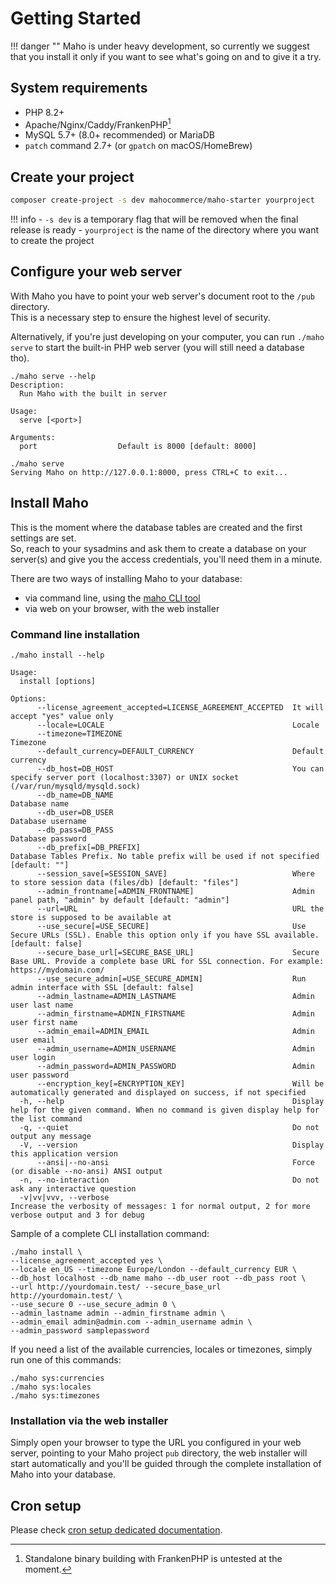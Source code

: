 # Getting Started

!!! danger ""
    Maho is under heavy development, so currently we suggest that you install it only if you want to
    see what's going on and to give it a try.

## System requirements

- PHP 8.2+
- Apache/Nginx/Caddy/FrankenPHP[^1]
- MySQL 5.7+ (8.0+ recommended) or MariaDB
- `patch` command 2.7+ (or `gpatch` on macOS/HomeBrew)

## Create your project

```bash
composer create-project -s dev mahocommerce/maho-starter yourproject
```

!!! info
    - `-s dev` is a temporary flag that will be removed when the final release is ready
    - `yourproject` is the name of the directory where you want to create the project

## Configure your web server

With Maho you have to point your web server's document root to the `/pub` directory.  
This is a necessary step to ensure the highest level of security.

Alternatively, if you're just developing on your computer, you can run `./maho serve` 
to start the built-in PHP web server (you will still need a database tho).

```
./maho serve --help
Description:
  Run Maho with the built in server

Usage:
  serve [<port>]

Arguments:
  port                  Default is 8000 [default: 8000]
```

```
./maho serve
Serving Maho on http://127.0.0.1:8000, press CTRL+C to exit...
```

## Install Maho

This is the moment where the database tables are created and the first settings are set.  
So, reach to your sysadmins and ask them to create a database on your server(s) and give you
the access credentials, you'll need them in a minute.

There are two ways of installing Maho to your database:

* via command line, using the [maho CLI tool](cli-tool.md)
* via web on your browser, with the web installer

### Command line installation

```
./maho install --help

Usage:
  install [options]

Options:
      --license_agreement_accepted=LICENSE_AGREEMENT_ACCEPTED  It will accept "yes" value only
      --locale=LOCALE                                          Locale
      --timezone=TIMEZONE                                      Timezone
      --default_currency=DEFAULT_CURRENCY                      Default currency
      --db_host=DB_HOST                                        You can specify server port (localhost:3307) or UNIX socket (/var/run/mysqld/mysqld.sock)
      --db_name=DB_NAME                                        Database name
      --db_user=DB_USER                                        Database username
      --db_pass=DB_PASS                                        Database password
      --db_prefix[=DB_PREFIX]                                  Database Tables Prefix. No table prefix will be used if not specified [default: ""]
      --session_save[=SESSION_SAVE]                            Where to store session data (files/db) [default: "files"]
      --admin_frontname[=ADMIN_FRONTNAME]                      Admin panel path, "admin" by default [default: "admin"]
      --url=URL                                                URL the store is supposed to be available at
      --use_secure[=USE_SECURE]                                Use Secure URLs (SSL). Enable this option only if you have SSL available. [default: false]
      --secure_base_url[=SECURE_BASE_URL]                      Secure Base URL. Provide a complete base URL for SSL connection. For example: https://mydomain.com/
      --use_secure_admin[=USE_SECURE_ADMIN]                    Run admin interface with SSL [default: false]
      --admin_lastname=ADMIN_LASTNAME                          Admin user last name
      --admin_firstname=ADMIN_FIRSTNAME                        Admin user first name
      --admin_email=ADMIN_EMAIL                                Admin user email
      --admin_username=ADMIN_USERNAME                          Admin user login
      --admin_password=ADMIN_PASSWORD                          Admin user password
      --encryption_key[=ENCRYPTION_KEY]                        Will be automatically generated and displayed on success, if not specified
  -h, --help                                                   Display help for the given command. When no command is given display help for the list command
  -q, --quiet                                                  Do not output any message
  -V, --version                                                Display this application version
      --ansi|--no-ansi                                         Force (or disable --no-ansi) ANSI output
  -n, --no-interaction                                         Do not ask any interactive question
  -v|vv|vvv, --verbose                                         Increase the verbosity of messages: 1 for normal output, 2 for more verbose output and 3 for debug
```

Sample of a complete CLI installation command:

```
./maho install \
--license_agreement_accepted yes \
--locale en_US --timezone Europe/London --default_currency EUR \ 
--db_host localhost --db_name maho --db_user root --db_pass root \
--url http://yourdomain.test/ --secure_base_url http://yourdomain.test/ \
--use_secure 0 --use_secure_admin 0 \
--admin_lastname admin --admin_firstname admin \
--admin_email admin@admin.com --admin_username admin \ 
--admin_password samplepassword
```

If you need a list of the available currencies, locales or timezones, simply run one of
this commands:
```
./maho sys:currencies
./maho sys:locales
./maho sys:timezones
```

### Installation via the web installer

Simply open your browser to type the URL you configured in your web server, pointing to your
Maho project `pub` directory, the web installer will start automatically and you'll be guided
through the complete installation of Maho into your database.

## Cron setup

Please check [cron setup dedicated documentation](cron.md).

[^1]: Standalone binary building with FrankenPHP is untested at the moment.